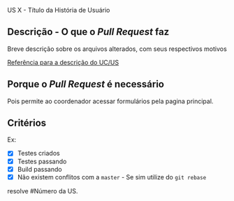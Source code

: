 
US X - Título da História de Usuário

## Descrição - O que o _Pull Request_ faz
Breve descrição sobre os arquivos alterados, com seus 
respectivos motivos

[Referência para a descrição do UC/US](#)

## Porque o _Pull Request_ é necessário
Pois permite ao coordenador acessar formulários pela pagina principal. 

## Critérios

Ex: 
- [x] Testes criados
- [x] Testes passando
- [x] Build passando
- [x] Não existem conflitos com a `master` - Se sim utilize do `git rebase`

resolve #Número da US.
